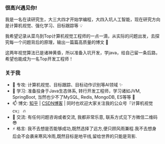 ### 很高兴遇见你! 

我是一名在读研究生，大三大四才开始学编程，大四入坑人工智能，现在研究方向是计算机视觉、强化学习、目标跟踪等 💡

我希望记录从菜鸟到Top计算机视觉工程师的一点一滴，从实际的问题出发，去探究每一个问题背后的原理，输出一篇篇高质量的博文 🤞

这两年视觉算法已是诸神黄昏，所以准备入坑开发，学java，给自己留一条后路，希望也能成为一名Top开发工程师！



### 关于我

- 🔭 专攻: 计算机视觉、目标跟踪、目标动作识别等AI领域 ✨
- 🚀 学习: 准备投身于Java生态体系, 转行开发工程师，学习诸如JVM, SpringBoot, 当然也少不了MySQL, Redis, MongoDB, ES等等  🍗
- 📫 博文: [知乎](https://www.zhihu.com/people/mo-ming-qi-miao-50-24) | [CSDN博客](https://blog.csdn.net/xiewenrui1996) | 同时也欢迎大家关注我的公众号『计算机视觉cv』 🔥
- 💬 交流: 有任何问题咨询或者交流, 我都非常乐意, 联系方式见下方微信二维码😎
- ⚡ 格言: 我不去想是否能够成功,既然选择了远方,便只顾风雨兼程.我不去想身后会不会袭来寒风冷雨,既然目标是地平线,留给世界的只能是背影.

